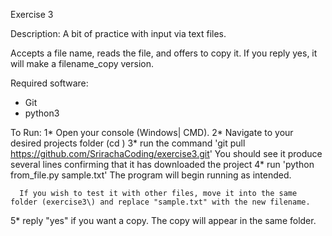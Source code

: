 Exercise 3

Description:
  A bit of practice with input via text files.

  Accepts a file name, reads the file, and offers to copy it. If you reply yes, it will make a filename_copy version.

Required software:
  * Git
  * python3

To Run:
  1* Open your console (Windows| CMD).
  2* Navigate to your desired projects folder (cd <path>)
  3* run the command 'git pull https://github.com/SrirachaCoding/exercise3.git'
      You should see it produce several lines confirming that it has downloaded the project
  4* run 'python from_file.py sample.txt'
      The program will begin running as intended. 
      
      If you wish to test it with other files, move it into the same folder (exercise3\) and replace "sample.txt" with the new filename.
  5* reply "yes" if you want a copy. The copy will appear in the same folder.
  
